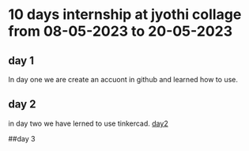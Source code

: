 # 10 days internship at jyothi collage from 08-05-2023 to 20-05-2023
## day 1
In day one we are create an accuont in github and learned how  to use.
## day 2
in day two we have lerned  to use tinkercad.
[day2](https://github.com/jineeshms/jineesh/edit/main/internship.md)

##day 3

